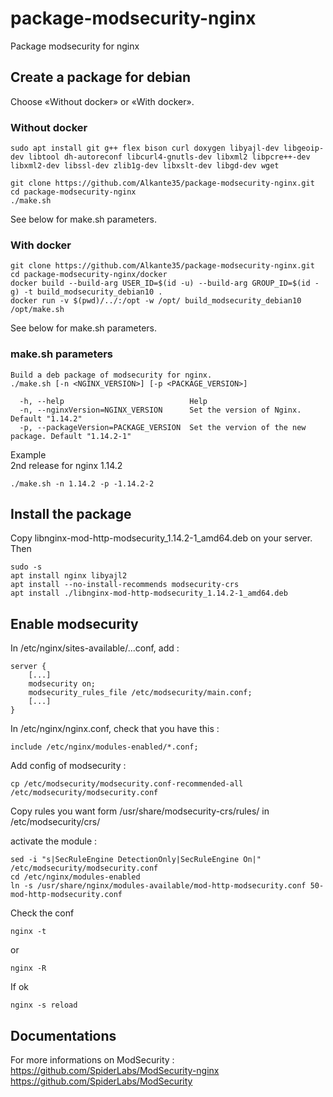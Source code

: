 # package-modsecurity-nginx

Package modsecurity for nginx

## Create a package for debian

Choose «Without docker» or «With docker».  

### Without docker

```
sudo apt install git g++ flex bison curl doxygen libyajl-dev libgeoip-dev libtool dh-autoreconf libcurl4-gnutls-dev libxml2 libpcre++-dev libxml2-dev libssl-dev zlib1g-dev libxslt-dev libgd-dev wget

git clone https://github.com/Alkante35/package-modsecurity-nginx.git
cd package-modsecurity-nginx
./make.sh
```
See below for make.sh parameters.

### With docker

```
git clone https://github.com/Alkante35/package-modsecurity-nginx.git
cd package-modsecurity-nginx/docker
docker build --build-arg USER_ID=$(id -u) --build-arg GROUP_ID=$(id -g) -t build_modsecurity_debian10 .
docker run -v $(pwd)/../:/opt -w /opt/ build_modsecurity_debian10 /opt/make.sh
```
See below for make.sh parameters.


### make.sh parameters

```
Build a deb package of modsecurity for nginx.
./make.sh [-n <NGINX_VERSION>] [-p <PACKAGE_VERSION>]

  -h, --help                            Help
  -n, --nginxVersion=NGINX_VERSION      Set the version of Nginx. Default "1.14.2"
  -p, --packageVersion=PACKAGE_VERSION  Set the vervion of the new package. Default "1.14.2-1"
```
  
Example  
2nd release for nginx 1.14.2
```
./make.sh -n 1.14.2 -p -1.14.2-2
```

## Install the package

Copy libnginx-mod-http-modsecurity_1.14.2-1_amd64.deb on your server.  
Then
```
sudo -s
apt install nginx libyajl2
apt install --no-install-recommends modsecurity-crs
apt install ./libnginx-mod-http-modsecurity_1.14.2-1_amd64.deb
```
## Enable modsecurity

In /etc/nginx/sites-available/...conf, add :  
```
server {
	[...]
	modsecurity on;
	modsecurity_rules_file /etc/modsecurity/main.conf;
	[...]
}
```
In /etc/nginx/nginx.conf, check that you have this :  
```
include /etc/nginx/modules-enabled/*.conf;
```

Add config of modsecurity :  
```
cp /etc/modsecurity/modsecurity.conf-recommended-all /etc/modsecurity/modsecurity.conf
```
Copy rules you want form /usr/share/modsecurity-crs/rules/ in /etc/modsecurity/crs/

activate the module :  
```
sed -i "s|SecRuleEngine DetectionOnly|SecRuleEngine On|" /etc/modsecurity/modsecurity.conf
cd /etc/nginx/modules-enabled
ln -s /usr/share/nginx/modules-available/mod-http-modsecurity.conf 50-mod-http-modsecurity.conf
```
Check the conf  
```
nginx -t
```
or  
```
nginx -R
```
If ok  
```
nginx -s reload
```

## Documentations

For more informations on ModSecurity :  
https://github.com/SpiderLabs/ModSecurity-nginx
https://github.com/SpiderLabs/ModSecurity
